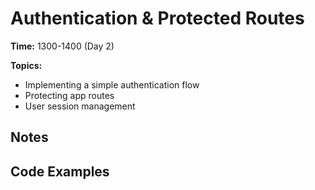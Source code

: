 # Authentication & Protected Routes

**Time:** 1300-1400 (Day 2)

**Topics:**
- Implementing a simple authentication flow
- Protecting app routes
- User session management

## Notes

## Code Examples 